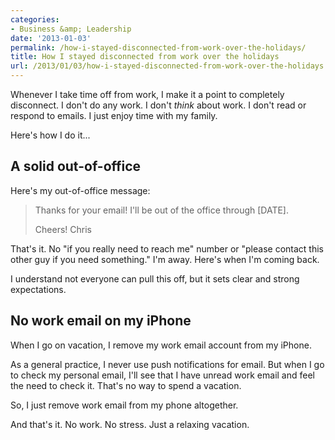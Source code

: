 ```yaml
---
categories:
- Business &amp; Leadership
date: '2013-01-03'
permalink: /how-i-stayed-disconnected-from-work-over-the-holidays/
title: How I stayed disconnected from work over the holidays
url: /2013/01/03/how-i-stayed-disconnected-from-work-over-the-holidays
---
```


Whenever I take time off from work, I make it a point to completely disconnect. I don't do any work. I don't <em>think</em> about work. I don't read or respond to emails. I just enjoy time with my family.

Here's how I do it...
<!--more-->
<h2>A solid out-of-office</h2>

Here's my out-of-office message:

<blockquote>Thanks for your email! I'll be out of the office through [DATE].

Cheers!
Chris</blockquote>

That's it. No "if you really need to reach me" number or "please contact this other guy if you need something." I'm away. Here's when I'm coming back.

I understand not everyone can pull this off, but it sets clear and strong expectations.

<h2>No work email on my iPhone</h2>

When I go on vacation, I remove my work email account from my iPhone.

As a general practice, I never use push notifications for email. But when I go to check my personal email, I'll see that I have unread work email and feel the need to check it. That's no way to spend a vacation.

So, I just remove work email from my phone altogether.

And that's it. No work. No stress. Just a relaxing vacation.